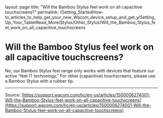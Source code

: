 layout: page
title: "Will the Bamboo Stylus feel work on all capacitive touchscreens?"
permalink: /Getting_StartedHow-to_articles_to_help_get_your_new_Wacom_device_setup_and_get_y/Setting_Up_Your_TabletRead_More/Stylus/Other_Stylus/Will_the_Bamboo_Stylus_feel_work_on_all_capacitive_touchscreens

# Will the Bamboo Stylus feel work on all capacitive touchscreens?

No; our Bamboo Stylus feel range only works with devices that feature our active “feel IT technology,” For other (capacitive) touchscreens, please use a Bamboo Stylus with a rubber tip.

---
Source: [https://support.wacom.com/hc/en-us/articles/1500006274001-Will-the-Bamboo-Stylus-feel-work-on-all-capacitive-touchscreens](https://support.wacom.com/hc/en-us/articles/1500006274001-Will-the-Bamboo-Stylus-feel-work-on-all-capacitive-touchscreens)
